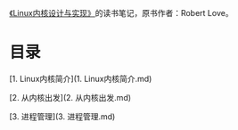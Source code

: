 [《Linux内核设计与实现》](https://book.douban.com/subject/6097773/)的读书笔记，原书作者：Robert Love。

# 目录

[1. Linux内核简介](1. Linux内核简介.md)

[2. 从内核出发](2. 从内核出发.md)

[3. 进程管理](3. 进程管理.md)

